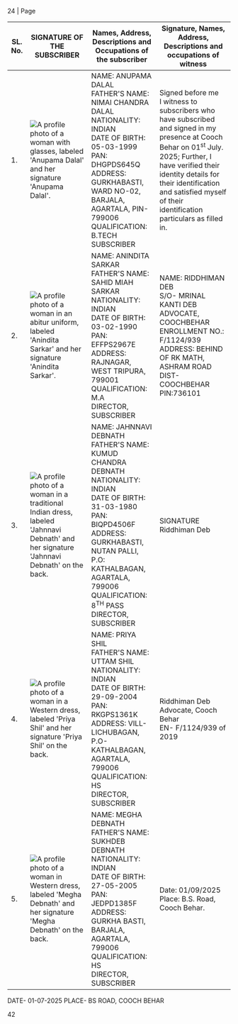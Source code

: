 24 | Page

<table><thead><tr><th>SL. No.</th><th>SIGNATURE OF THE SUBSCRIBER</th><th>Names, Address, Descriptions and Occupations of the subscriber</th><th>Signature, Names, Address, Descriptions and occupations of witness</th></tr></thead><tbody><tr><td>1.</td><td><img src="" alt="A profile photo of a woman with glasses, labeled 'Anupama Dalal' and her signature 'Anupama Dalal'."></td><td>NAME: ANUPAMA DALAL<br>FATHER'S NAME: NIMAI CHANDRA DALAL<br>NATIONALITY: INDIAN<br>DATE OF BIRTH: 05-03-1999<br>PAN: DHGPDS645Q<br>ADDRESS: GURKHABASTI, WARD NO-02, BARJALA, AGARTALA, PIN- 799006<br>QUALIFICATION: B.TECH<br>SUBSCRIBER</td><td>Signed before me<br>I witness to subscribers who have subscribed and signed in my presence at Cooch Behar on 01<sup>st</sup> July. 2025; Further, I have verified their identity details for their identification and satisfied myself of their identification particulars as filled in.</td></tr><tr><td>2.</td><td><img src="" alt="A profile photo of a woman in an abitur uniform, labeled 'Anindita Sarkar' and her signature 'Anindita Sarkar'."></td><td>NAME: ANINDITA SARKAR<br>FATHER'S NAME: SAHID MIAH SARKAR<br>NATIONALITY: INDIAN<br>DATE OF BIRTH: 03-02-1990<br>PAN: EFFPS2967E<br>ADDRESS: RAJNAGAR, WEST TRIPURA, 799001<br>QUALIFICATION: M.A<br>DIRECTOR, SUBSCRIBER</td><td>NAME: RIDDHIMAN DEB<br>S/O- MRINAL KANTI DEB<br>ADVOCATE, COOCHBEHAR<br>ENROLLMENT NO.: F/1124/939<br>ADDRESS: BEHIND OF RK MATH, ASHRAM ROAD DIST- COOCHBEHAR<br>PIN:736101</td></tr><tr><td>3.</td><td><img src="" alt="A profile photo of a woman in a traditional Indian dress, labeled 'Jahnnavi Debnath' and her signature 'Jahnnavi Debnath' on the back."></td><td>NAME: JAHNNAVI DEBNATH<br>FATHER'S NAME: KUMUD CHANDRA DEBNATH<br>NATIONALITY: INDIAN<br>DATE OF BIRTH: 31-03-1980<br>PAN: BIQPD4506F<br>ADDRESS: GURKHABASTI, NUTAN PALLI, P.O: KATHALBAGAN, AGARTALA, 799006<br>QUALIFICATION: 8<sup>TH</sup> PASS<br>DIRECTOR, SUBSCRIBER</td><td>SIGNATURE<br>Riddhiman Deb</td></tr><tr><td>4.</td><td><img src="" alt="A profile photo of a woman in a Western dress, labeled 'Priya Shil' and her signature 'Priya Shil' on the back."></td><td>NAME: PRIYA SHIL<br>FATHER'S NAME: UTTAM SHIL<br>NATIONALITY: INDIAN<br>DATE OF BIRTH: 29-09-2004<br>PAN: RKGPS1361K<br>ADDRESS: VILL-LICHUBAGAN, P.O-KATHALBAGAN, AGARTALA, 799006<br>QUALIFICATION: HS<br>DIRECTOR, SUBSCRIBER</td><td>Riddhiman Deb<br>Advocate, Cooch Behar<br>EN- F/1124/939 of 2019</td></tr><tr><td>5.</td><td><img src="" alt="A profile photo of a woman in Western dress, labeled 'Megha Debnath' and her signature 'Megha Debnath' on the back."></td><td>NAME: MEGHA DEBNATH<br>FATHER'S NAME: SUKHDEB DEBNATH<br>NATIONALITY: INDIAN<br>DATE OF BIRTH: 27-05-2005<br>PAN: JEDPD1385F<br>ADDRESS: GURKHA BASTI, BARJALA, AGARTALA, 799006<br>QUALIFICATION: HS<br>DIRECTOR, SUBSCRIBER</td><td>Date: 01/09/2025<br>Place: B.S. Road, Cooch Behar.</td></tr></tbody></table>

DATE- 01-07-2025
PLACE- BS ROAD, COOCH BEHAR

42